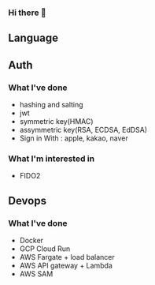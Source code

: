 ### Hi there 👋

## Language


## Auth
### What I've done
- hashing and salting
- jwt
- symmetric key(HMAC)
- assymmetric key(RSA, ECDSA, EdDSA)
- Sign in With : apple, kakao, naver
### What I'm interested in
- FIDO2
## Devops
### What I've done
- Docker
- GCP Cloud Run
- AWS Fargate + load balancer
- AWS API gateway + Lambda
- AWS SAM

